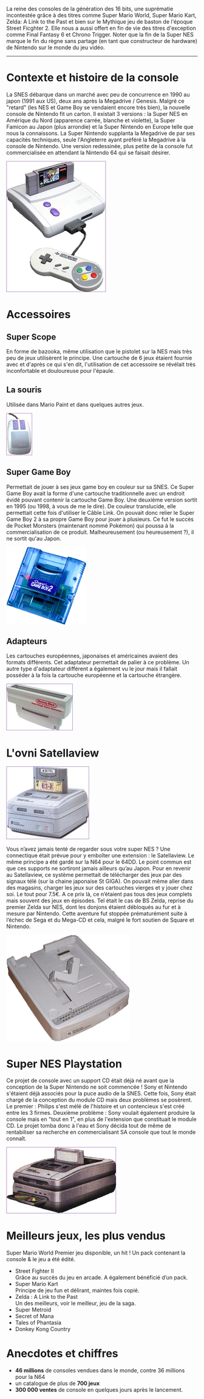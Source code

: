 La reine des consoles de la génération des 16 bits, une suprématie incontestée grâce à des titres comme Super Mario World, Super Mario Kart, Zelda: A Link to the Past et bien sur le Mythique jeu de baston de l'époque Street Ficghter 2. Elle nous a aussi offert en fin de vie des titres d'exception comme Final Fantasy 6 et Chrono Trigger. Noter que la fin de la Super NES marque le fin du règne sans partage (en tant que constructeur de hardware) de Nintendo sur le monde du jeu vidéo.

---

# Contexte et histoire de la console

La SNES débarque dans un marché avec peu de concurrence en 1990 au japon (1991 aux US), deux ans après la Megadrive / Genesis. Malgré ce "retard" (les NES et Game Boy se vendaient encore très bien), la nouvelle console de Nintendo fit un carton. Il existait 3 versions : la Super NES en Amérique du Nord (apparence carrée, blanche et violette), la Super Famicon au Japon (plus arrondie) et la Super Nintendo en Europe telle que nous la connaissons.
La Super Nintendo supplanta la Megadrive de par ses capacités techniques, seule l'Angleterre ayant préféré la Megadrive à la console de Nintendo. Une version redessinée, plus petite de la console fut commercialisée en attendant la Nintendo 64 qui se faisait désirer.

![](images/snes_relook.jpg)

# Accessoires

## Super Scope

En forme de bazooka, même utilisation que le pistolet sur la NES mais très peu de jeux utilisèrent le principe. Une cartouche de 6 jeux étaient fournie avec et d'après ce qui s'en dit, l'utilisation de cet accessoire se révélait très inconfortable et douloureuse pour l'épaule.

## La souris

Utilisée dans Mario Paint et dans quelques autres jeux.

![](images/supermouse.gif)

## Super Game Boy

Permettait de jouer à ses jeux game boy en couleur sur sa SNES. Ce Super Game Boy avait la forme d'une cartouche traditionnelle avec un endroit évidé pouvant contenir la cartouche Game Boy.
Une deuxième version sortit en 1995 (ou 1998, à vous de me le dire). De couleur translucide, elle permettait cette fois d'utiliser le Câble Link. On pouvait donc relier le Super Game Boy 2 à sa propre Game Boy pour jouer à plusieurs.
Ce fut le succès de Pocket Monsters (maintenant nommé Pokémon) qui poussa à la commercialisation de ce produit. Malheureusement (ou heureusement ?), il ne sortit qu'au Japon.

![](images/supergameboy2.gif)

## Adapteurs

Les cartouches européennes, japonaises et américaines avaient des formats différents. Cet adaptateur permettait de palier à ce problème. Un autre type d'adaptateur différent a également vu le jour mais il fallait posséder à la fois la cartouche européenne et la cartouche étrangère.

![](images/converter.jpg)

# L'ovni Satellaview

![](images/satellaview1.jpg)

Vous n’avez jamais tenté de regarder sous votre super NES ? Une connectique était prévue pour y emboîter une extension : le Satellaview. Le même principe a été gardé sur la N64 pour le 64DD. Le point commun est que ces supports ne sortiront jamais ailleurs qu’au Japon.
Pour en revenir au Satellaview, ce système permettait de télécharger des jeux par des signaux télé (sur la chaine japonaise St GIGA). On pouvait même aller dans des magasins, charger les jeux sur des cartouches vierges et y jouer chez soi. Le tout pour 7.5€.
A ce prix là, ce n’étaient pas tous des jeux complets mais souvent des jeux en épisodes. Tel était le cas de BS Zelda, reprise du premier Zelda sur NES, dont les donjons étaient débloqués au fur et à mesure par Nintendo.
Cette aventure fut stoppée prématurément suite à l’échec de Sega et du Mega-CD et cela, malgré le fort soutien de Square et Nintendo.

![](images/satellaview2.gif)

# Super NES Playstation

Ce projet de console avec un support CD était déjà né avant que la conception de la Super Nintendo ne soit commencée ! Sony et Nintendo s'étaient déjà associés pour la puce audio de la SNES. Cette fois, Sony était chargé de la conception du module CD mais deux problèmes se posèrent. Le premier : Philips s'est mélé de l'histoire et un contencieux s'est créé entre les 3 firmes. Deuxième problème : Sony voulait également produire la console mais en "tout en 1", en plus de l'extension que constituait le module CD.
Le projet tomba donc à l'eau et Sony décida tout de même de rentabiliser sa recherche en commercialisant SA console que tout le monde connaît.

![](images/snes_playstation.jpg)


# Meilleurs jeux, les plus vendus

Super Mario World
Premier jeu disponible, un hit ! Un pack contenant la console & le jeu a été édité.
* Street Fighter II  
Grâce au succès du jeu en arcade. A également bénéficié d’un pack.
* Super Mario Kart  
Principe de jeu fun et délirant, maintes fois copié.
* Zelda : A Link to the Past  
Un des meilleurs, voir le meilleur, jeu de la saga.
* Super Metroid
* Secret of Mana
* Tales of Phantasia
* Donkey Kong Country

# Anecdotes et chiffres

* **46 millions** de consoles vendues dans le monde, contre 36 millions pour la N64
* un catalogue de plus de **700 jeux**
* **300 000 ventes** de console en quelques jours après le lancement.
